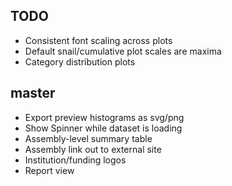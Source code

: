 ## TODO

- Consistent font scaling across plots
- Default snail/cumulative plot scales are maxima
- Category distribution plots

## master

- Export preview histograms as svg/png
- Show Spinner while dataset is loading
- Assembly-level summary table
- Assembly link out to external site
- Institution/funding logos
- Report view
